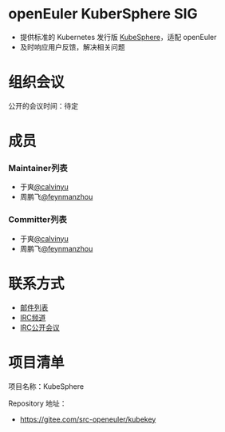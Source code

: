 # openEuler KuberSphere SIG

- 提供标准的 Kubernetes 发行版 [KubeSphere](https://github.com/kubesphere/kubesphere)，适配 openEuler
- 及时响应用户反馈，解决相关问题

# 组织会议

公开的会议时间：待定


# 成员

### Maintainer列表

- 于爽[@calvinyu](https://gitee.com/calvinyu)
- 周鹏飞[@feynmanzhou](https://gitee.com/feynmanzhou)

### Committer列表

- 于爽[@calvinyu](https://gitee.com/calvinyu)
- 周鹏飞[@feynmanzhou](https://gitee.com/feynmanzhou)


# 联系方式

- [邮件列表](dev@openeuler.org)
- [IRC频道](#openeuler-kubernetes)
- [IRC公开会议](#openeuler-meeting)


# 项目清单

项目名称：KubeSphere

Repository 地址：
  - https://gitee.com/src-openeuler/kubekey
